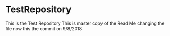 # TestRepository
This is the Test Repository
This is master copy of the Read Me
changing the file now
this the commit on 9/8/2018
